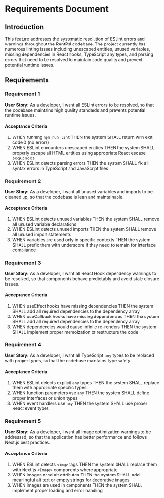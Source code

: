 # Requirements Document

## Introduction

This feature addresses the systematic resolution of ESLint errors and warnings throughout the RentPal codebase. The project currently has numerous linting issues including unescaped entities, unused variables, missing dependencies in React hooks, TypeScript any types, and parsing errors that need to be resolved to maintain code quality and prevent potential runtime issues.

## Requirements

### Requirement 1

**User Story:** As a developer, I want all ESLint errors to be resolved, so that the codebase maintains high quality standards and prevents potential runtime issues.

#### Acceptance Criteria

1. WHEN running `npm run lint` THEN the system SHALL return with exit code 0 (no errors)
2. WHEN ESLint encounters unescaped entities THEN the system SHALL properly escape all HTML entities using appropriate React escape sequences
3. WHEN ESLint detects parsing errors THEN the system SHALL fix all syntax errors in TypeScript and JavaScript files

### Requirement 2

**User Story:** As a developer, I want all unused variables and imports to be cleaned up, so that the codebase is lean and maintainable.

#### Acceptance Criteria

1. WHEN ESLint detects unused variables THEN the system SHALL remove all unused variable declarations
2. WHEN ESLint detects unused imports THEN the system SHALL remove all unused import statements
3. WHEN variables are used only in specific contexts THEN the system SHALL prefix them with underscore if they need to remain for interface compliance

### Requirement 3

**User Story:** As a developer, I want all React Hook dependency warnings to be resolved, so that components behave predictably and avoid stale closure issues.

#### Acceptance Criteria

1. WHEN useEffect hooks have missing dependencies THEN the system SHALL add all required dependencies to the dependency array
2. WHEN useCallback hooks have missing dependencies THEN the system SHALL add all required dependencies to the dependency array
3. WHEN dependencies would cause infinite re-renders THEN the system SHALL implement proper memoization or restructure the code

### Requirement 4

**User Story:** As a developer, I want all TypeScript `any` types to be replaced with proper types, so that the codebase maintains type safety.

#### Acceptance Criteria

1. WHEN ESLint detects explicit `any` types THEN the system SHALL replace them with appropriate specific types
2. WHEN function parameters use `any` THEN the system SHALL define proper interfaces or union types
3. WHEN event handlers use `any` THEN the system SHALL use proper React event types

### Requirement 5

**User Story:** As a developer, I want all image optimization warnings to be addressed, so that the application has better performance and follows Next.js best practices.

#### Acceptance Criteria

1. WHEN ESLint detects `<img>` tags THEN the system SHALL replace them with Next.js `<Image>` components where appropriate
2. WHEN images need alt attributes THEN the system SHALL add meaningful alt text or empty strings for decorative images
3. WHEN images are used in components THEN the system SHALL implement proper loading and error handling